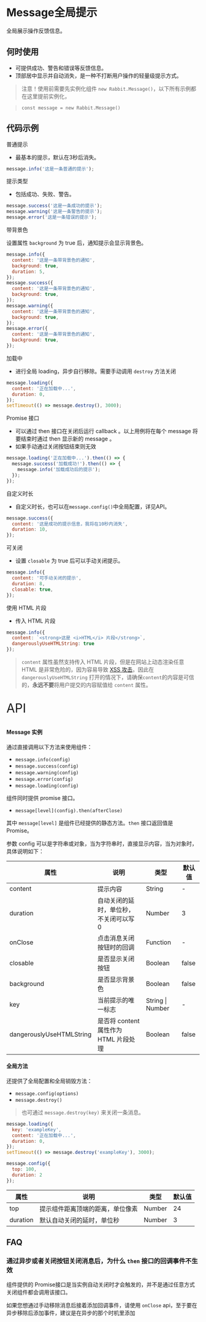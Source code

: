 # Message全局提示

全局展示操作反馈信息。

## 何时使用

- 可提供成功、警告和错误等反馈信息。
- 顶部居中显示并自动消失，是一种不打断用户操作的轻量级提示方式。

> 注意！使用前需要先实例化组件  `new Rabbit.Message()`，以下所有示例都在这里提前实例化，

> `const message = new Rabbit.Message()`

## 代码示例

普通提示

- 最基本的提示，默认在3秒后消失。

```js
message.info('这是一条普通的提示');
```

提示类型

- 包括成功、失败、警告。

```js
message.success('这是一条成功的提示');
message.warning('这是一条警告的提示');
message.error('这是一条错误的提示');
```

带背景色

设置属性 `background`  为 true 后，通知提示会显示背景色。

```js
message.info({
  content: '这是一条带背景色的通知',
  background: true,
  duration: 5,
});
message.success({
  content: '这是一条带背景色的通知',
  background: true,
});
message.warning({
  content: '这是一条带背景色的通知',
  background: true,
});
message.error({
  content: '这是一条带背景色的通知',
  background: true,
});
```

加载中

- 进行全局 loading，异步自行移除。需要手动调用 `destroy` 方法关闭

```javascript
message.loading({
  content: '正在加载中...',
  duration: 0,
});
setTimeout(() => message.destroy(), 3000);
```

Promise 接口

- 可以通过 then 接口在关闭后运行 callback 。以上用例将在每个 message 将要结束时通过 then 显示新的 message 。
- 如果手动通过关闭按钮结束则无效

```js
message.loading('正在加载中...').then(() => {
  message.success('加载成功!').then(() => {
    message.info('加载成功后的提示');
  });
});
```

自定义时长 

- 自定义时长，也可以在`message.config()`中全局配置，详见API。

```js
message.success({
  content: '这是成功的提示信息，我将在10秒内消失',
  duration: 10,
});
```

可关闭

- 设置 `closable` 为 true 后可以手动关闭提示。

```js
message.info({
  content: '可手动关闭的提示',
  duration: 8,
  closable: true,
});
```

使用 HTML 片段

- 传入 HTML 片段

```js
message.info({
  content: `<strong>这是 <i>HTML</i> 片段</strong>`,
  dangerouslyUseHTMLString: true
});
```

> `content` 属性虽然支持传入 HTML 片段，但是在网站上动态渲染任意 HTML 是非常危险的，因为容易导致 [XSS 攻击](https://en.wikipedia.org/wiki/Cross-site_scripting)。因此在 `dangerouslyUseHTMLString` 打开的情况下，请确保`content`的内容是可信的，**永远不要**将用户提交的内容赋值给 `content`  属性。

<p style="font-size: 32px">API</p>

#### Message 实例

通过直接调用以下方法来使用组件：

- `message.info(config)`
- `message.success(config)`
- `message.warning(config)`
- `message.error(config)`
- `message.loading(config)`

组件同时提供 promise 接口。

- `message[level](config).then(afterClose)`

其中 `message[level]` 是组件已经提供的静态方法。`then` 接口返回值是 Promise。

参数 config 可以是字符串或对象，当为字符串时，直接显示内容，当为对象时，具体说明如下：

| 属性       | 说明                                   | 类型            | 默认值 |
| ---------- | -------------------------------------- | --------------- | ------ |
| content    | 提示内容                               | String          | -      |
| duration   | 自动关闭的延时，单位秒，不关闭可以写 0 | Number          | 3      |
| onClose    | 点击消息关闭按钮时的回调                 | Function        | -      |
| closable   | 是否显示关闭按钮                       | Boolean         | false  |
| background | 是否显示背景色                         | Boolean         | false  |
| key        | 当前提示的唯一标志                     | String \| Number | -      |
| dangerouslyUseHTMLString | 是否将 content 属性作为 HTML 片段处理 | Boolean | false |

#### 全局方法

还提供了全局配置和全局销毁方法：

- `message.config(options)`
- `message.destroy()`

> 也可通过 `message.destroy(key)` 来关闭一条消息。

```js
message.loading({
  key: 'exampleKey',
  content: '正在加载中...',
  duration: 0,
});
setTimeout(() => message.destroy('exampleKey'), 3000);
```

```js
message.config({
  top: 100,
  duration: 2
});
```

| 属性     | 说明                             | 类型   | 默认值 |
| -------- | -------------------------------- | ------ | ------ |
| top      | 提示组件距离顶端的距离，单位像素 | Number | 24     |
| duration | 默认自动关闭的延时，单位秒       | Number | 3      |

## FAQ

### 通过异步或者关闭按钮关闭消息后，为什么 `then`  接口的回调事件不生效

组件提供的 Promise接口是当实例自动关闭时才会触发的，并不是通过任意方式关闭组件都会调用该接口。

如果您想通过手动移除消息后接着添加回调事件，请使用 `onClose` api，至于要在异步移除后添加事件，建议是在异步的那个时机里添加
